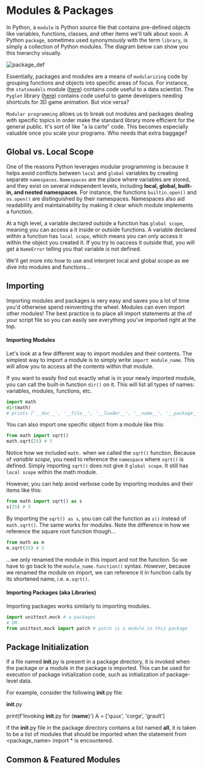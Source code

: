 <!---
{"next":"Topics/functions.md","title":"Modules & Packages"}
-->

# Modules & Packages

In Python, a `module` is Python source file that contains pre-defined objects like variables, functions, classes, and other items we'll talk about soon. A Python `package`, sometimes used synonymously with the term `library`, is simply a collection of Python modules. The diagram below can show you this hierarchy visually.

![package_def](https://365datascience.com/wp-content/uploads/2018/07/image2-min-6-768x419.png)

Essentially, packages and modules are a means of `modularizing` code by grouping functions and objects into specific areas of focus. For instance, the `statsmodels` module ([here](https://www.statsmodels.org/)) contains code useful to a data scientist. The `Pyglet` library ([here](http://www.pyglet.org/)) contains code useful to game developers needing shortcuts for 3D game animation. But vice versa?

`Modular programming` allows us to break out modules and packages dealing with specific topics in order make the standard library more efficient for the general public. It's sort of like "a la carte" code. This becomes especially valuable once you scale your programs. Who needs that extra baggage?

## Global vs. Local Scope

One of the reasons Python leverages modular programming is because it helps avoid conflicts between `local` and `global` variables by creating separate `namespaces`. `Namespaces` are the place where variables are stored, and they exist on several independent levels, including **local, global, built-in, and nested namespaces**. For instance, the functions `builtin.open()` and `os.open()` are distinguished by their namespaces. Namespaces also aid readability and maintainability by making it clear which module implements a function. 

At a high level, a variable declared outside a function has `global scope`, meaning you can access a it inside or outside functions. A variable declared within a function has `local scope`, which means you can only access it within the object you created it. If you try to oaccess it outside that, you will get a `NameError` telling you that variable is not defined.

We'll get more into how to use and interpret local and global scope as we dive into modules and functions...

## Importing

Importing modules and packages is very easy and saves you a lot of time you'd otherwise spend reinventing the wheel. Modules can even import other modules! The best practice is to place all import statements at the of your script file so you can easily see everything you've imported right at the top. 

#### Importing Modules 
Let's look at a few different way to import modules and their contents. The simplest way to import a module is to simply write `import module_name`. This will allow you to access all the contents within that module. 

If you want to easily find out exactly what is in your newly imported module, you can call the built-in function `dir()` on it. This will list all types of names: variables, modules, functions, etc. 

```python
import math
dir(math)
# prints ['__doc__', '__file__', '__loader__', '__name__', '__package__', '__spec__', 'acos', 'acosh', 'asin', ... etc.]
```

You can also import one specific object from a module like this:

```python
from math import sqrt()
math.sqrt(25) # 5
```

Notice how we included `math.` when we called the `sqrt()` function. Because of *variable scope*, you need to reference the `namespace` where `sqrt()` is defined. Simply importing `sqrt()` does not give it `global scope`. It still has `local scope` within the math module.

However, you can help avoid verbose code by importing modules and their items like this:

```python
from math import sqrt() as s
s(25) # 5
```

By importing the `sqrt() as s`, you can call the function as `s()` instead of `math.sqrt()`. The same works for modules. Note the difference in how we reference the square root function though... 

```python
from math as m
m.sqrt(25) # 5
```

...we only renamed the module in this import and not the function. So we have to go back to the `module_name.function()` syntax. *However*, because we renamed the module on import, we can reference it in function calls by its shortened name, i.e. `m.sqrt()`.

#### Importing Packages (aka Libraries)
Importing packages works similarly to importing modules. 

```python
import unittest.mock # a packages
# OR
from unittest.mock import patch # patch is a module in this package
```

## Package Initialization
If a file named __init__.py is present in a package directory, it is invoked when the package or a module in the package is imported. This can be used for execution of package initialization code, such as initialization of package-level data.

For example, consider the following __init__.py file:

__init__.py

print(f'Invoking __init__.py for {__name__}')
A = ['quux', 'corge', 'grault']

if the __init__.py file in the package directory contains a list named __all__, it is taken to be a list of modules that should be imported when the statement from <package_name> import * is encountered.


## Common & Featured Modules

[](https://pythontips.com/2013/07/30/20-python-libraries-you-cant-live-without/)